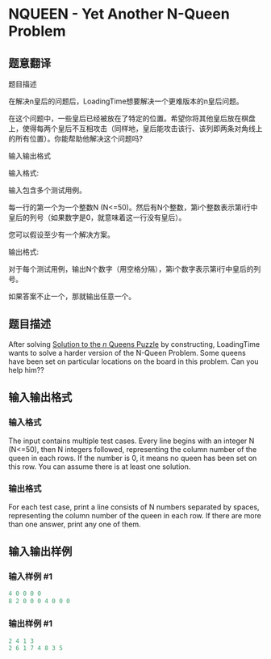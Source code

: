 # NQUEEN - Yet Another N-Queen Problem

## 题意翻译

题目描述

在解决n皇后的问题后，LoadingTime想要解决一个更难版本的n皇后问题。

在这个问题中，一些皇后已经被放在了特定的位置。希望你将其他皇后放在棋盘上，使得每两个皇后不互相攻击（同样地，皇后能攻击该行、该列即两条对角线上的所有位置）。你能帮助他解决这个问题吗?

输入输出格式

输入格式:

输入包含多个测试用例。

每一行的第一个为一个整数N (N<=50)。然后有N个整数，第i个整数表示第i行中皇后的列号（如果数字是0，就意味着这一行没有皇后）。

您可以假设至少有一个解决方案。

输出格式:

对于每个测试用例，输出N个数字（用空格分隔），第i个数字表示第i行中皇后的列号。

如果答案不止一个，那就输出任意一个。

## 题目描述

After solving [Solution to the _n_ Queens Puzzle](http://acm.pku.edu.cn/JudgeOnline/problem?id=3239) by constructing, LoadingTime wants to solve a harder version of the N-Queen Problem. Some queens have been set on particular locations on the board in this problem. Can you help him??

## 输入输出格式

### 输入格式

The input contains multiple test cases. Every line begins with an integer N (N<=50), then N integers followed, representing the column number of the queen in each rows. If the number is 0, it means no queen has been set on this row. You can assume there is at least one solution.

### 输出格式

For each test case, print a line consists of N numbers separated by spaces, representing the column number of the queen in each row. If there are more than one answer, print any one of them.

## 输入输出样例

### 输入样例 #1

```cpp
4 0 0 0 0
8 2 0 0 0 4 0 0 0
```


### 输出样例 #1

```cpp
2 4 1 3
2 6 1 7 4 8 3 5
```


